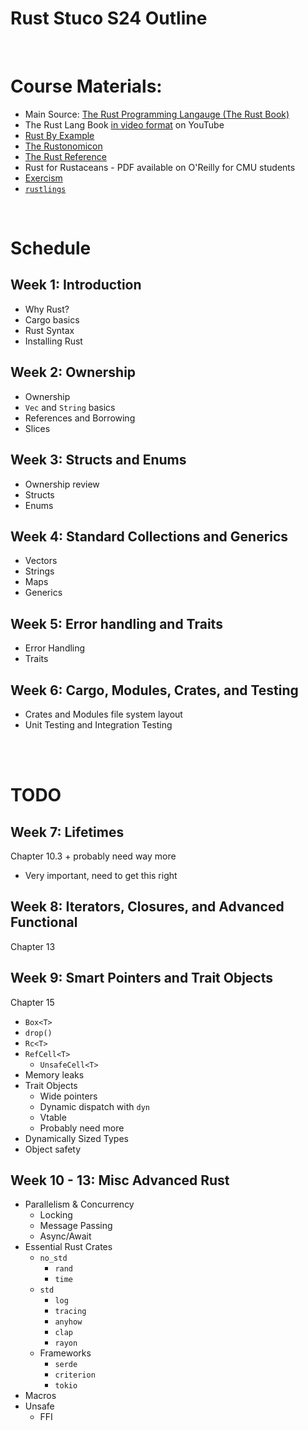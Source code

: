 # Rust Stuco S24 Outline

</br>

# Course Materials:
- Main Source: [The Rust Programming Langauge (The Rust Book)](https://doc.rust-lang.org/book/)
- The Rust Lang Book [in video format](https://www.youtube.com/playlist?list=PLai5B987bZ9CoVR-QEIN9foz4QCJ0H2Y8) on YouTube
- [Rust By Example](https://doc.rust-lang.org/rust-by-example/index.html)
- [The Rustonomicon](https://doc.rust-lang.org/nomicon/)
- [The Rust Reference](https://doc.rust-lang.org/reference/index.html)
- Rust for Rustaceans - PDF available on O'Reilly for CMU students
- [Exercism](https://exercism.org/tracks/rust)
- [`rustlings`](https://github.com/rust-lang/rustlings)

</br>

# Schedule

## Week 1: Introduction
- Why Rust?
- Cargo basics
- Rust Syntax
- Installing Rust


## Week 2: Ownership
- Ownership
- `Vec` and `String` basics
- References and Borrowing
- Slices


## Week 3: Structs and Enums
- Ownership review
- Structs
- Enums


## Week 4: Standard Collections and Generics
- Vectors
- Strings
- Maps
- Generics


## Week 5: Error handling and Traits
- Error Handling
- Traits


## Week 6: Cargo, Modules, Crates, and Testing
- Crates and Modules file system layout
- Unit Testing and Integration Testing

</br>
</br>

# TODO

## Week 7: Lifetimes
Chapter 10.3 + probably need way more

- Very important, need to get this right


## Week 8: Iterators, Closures, and Advanced Functional
Chapter 13


## Week 9: Smart Pointers and Trait Objects
Chapter 15

- `Box<T>`
- `drop()`
- `Rc<T>`
- `RefCell<T>`
    - `UnsafeCell<T>`
- Memory leaks
- Trait Objects
    - Wide pointers
    - Dynamic dispatch with `dyn`
    - Vtable
    - Probably need more
- Dynamically Sized Types
- Object safety


## Week 10 - 13: Misc Advanced Rust
- Parallelism & Concurrency
    - Locking
    - Message Passing
    - Async/Await
- Essential Rust Crates
    - `no_std`
        - `rand`
        - `time`
    - `std`
        - `log`
        - `tracing`
        - `anyhow`
        - `clap`
        - `rayon`
    - Frameworks
        - `serde`
        - `criterion`
        - `tokio`
- Macros
- Unsafe
    - FFI




